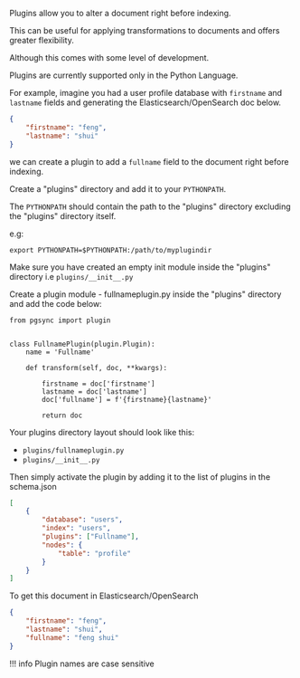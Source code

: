 Plugins allow you to alter a document right before indexing.

This can be useful for applying transformations to documents 
and offers greater flexibility.

Although this comes with some level of development.

Plugins are currently supported only in the Python Language.

For example, imagine you had a user profile database with `firstname` and 
`lastname` fields and generating the Elasticsearch/OpenSearch doc below.

```JSON
{
    "firstname": "feng",
    "lastname": "shui"
}
```

we can create a plugin to add a `fullname` field to the document 
right before indexing. 


Create a "plugins" directory and add it to your `PYTHONPATH`.

The `PYTHONPATH` should contain the path to the "plugins" directory excluding 
the "plugins" directory itself.

e.g:

`export PYTHONPATH=$PYTHONPATH:/path/to/myplugindir`

Make sure you have created an empty init module inside the "plugins" directory
i.e `plugins/__init__.py`


Create a plugin module - fullnameplugin.py inside the "plugins" directory and 
add the code below:

```
from pgsync import plugin


class FullnamePlugin(plugin.Plugin):
    name = 'Fullname'

    def transform(self, doc, **kwargs):

        firstname = doc['firstname'] 
        lastname = doc['lastname'] 
        doc['fullname'] = f'{firstname}{lastname}'

        return doc
```

Your plugins directory layout should look like this:

- `plugins/fullnameplugin.py`
- `plugins/__init__.py`


Then simply activate the plugin by adding it to the list of plugins in the schema.json


```JSON
[
    {
        "database": "users",
        "index": "users",
        "plugins": ["Fullname"],
        "nodes": {
            "table": "profile"
        }
    }
]
```


To get this document in Elasticsearch/OpenSearch

```JSON
{
    "firstname": "feng",
    "lastname": "shui",
    "fullname": "feng shui"
}
```


!!! info
    Plugin names are case sensitive